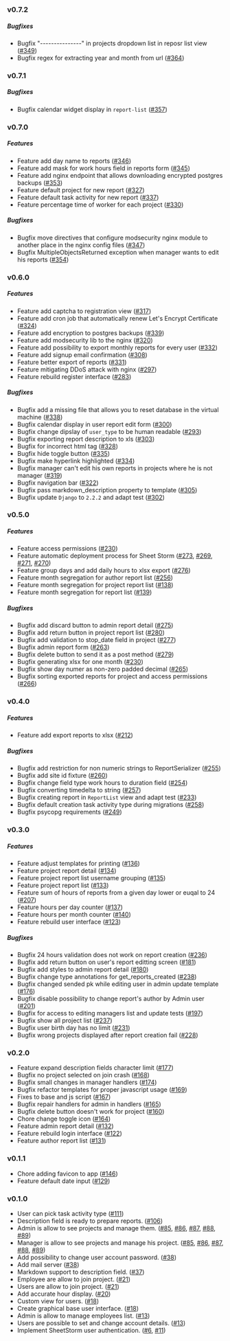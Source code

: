 ### v0.7.2

##### Bugfixes

- Bugfix "---------------" in projects dropdown list in reposr list view ([#349](https://github.com/Code-Poets/sheetstorm/pull/349))
- Bugfix regex for extracting year and month from url ([#364](https://github.com/Code-Poets/sheetstorm/pull/364))


### v0.7.1

##### Bugfixes

- Bugfix calendar widget display in `report-list` ([#357](https://github.com/Code-Poets/sheetstorm/pull/357))


### v0.7.0

##### Features

- Feature add day name to reports ([#346](https://github.com/Code-Poets/sheetstorm/pull/346))
- Feature add mask for work hours field in reports form ([#345](https://github.com/Code-Poets/sheetstorm/pull/345))
- Feature add nginx endpoint that allows downloading encrypted postgres backups ([#353](https://github.com/Code-Poets/sheetstorm/pull/353))
- Feature default project for new report ([#327](https://github.com/Code-Poets/sheetstorm/pull/327))
- Feature default task activity for new report ([#337](https://github.com/Code-Poets/sheetstorm/pull/337))
- Feature percentage time of worker for each project ([#330](https://github.com/Code-Poets/sheetstorm/pull/330))

##### Bugfixes

- Bugfix move directives that configure modsecurity nginx module to another place in the nginx config files ([#347](https://github.com/Code-Poets/sheetstorm/pull/347))
- Bugfix MultipleObjectsReturned exception when manager wants to edit his reports ([#354](https://github.com/Code-Poets/sheetstorm/pull/354))


### v0.6.0

##### Features

- Feature add captcha to registration view ([#317](https://github.com/Code-Poets/sheetstorm/pull/317))
- Feature add cron job that automatically renew Let's Encrypt Certificate ([#324](https://github.com/Code-Poets/sheetstorm/pull/324))
- Feature add encryption to postgres backups ([#339](https://github.com/Code-Poets/sheetstorm/pull/339))
- Feature add modsecurity lib to the nginx ([#320](https://github.com/Code-Poets/sheetstorm/pull/320))
- Feature add possibility to export monthly reports for every user ([#332](https://github.com/Code-Poets/sheetstorm/pull/332))
- Feature add signup email confirmation ([#308](https://github.com/Code-Poets/sheetstorm/pull/308))
- Feature better export of reports ([#331](https://github.com/Code-Poets/sheetstorm/pull/331))
- Feature mitigating DDoS attack with nginx ([#297](https://github.com/Code-Poets/sheetstorm/pull/297))
- Feature rebuild register interface ([#283](https://github.com/Code-Poets/sheetstorm/pull/283))

##### Bugfixes

- Bugfix add a missing file that allows you to reset database in the virtual machine ([#338](https://github.com/Code-Poets/sheetstorm/pull/338))
- Bugfix calendar display in user report edit form ([#300](https://github.com/Code-Poets/sheetstorm/issues/300))
- Bugfix change dipslay of `user_type` to be human readable ([#293](https://github.com/Code-Poets/sheetstorm/pull/293))
- Bugfix exporting report description to xls ([#303](https://github.com/Code-Poets/sheetstorm/pull/303))
- Bugfix for incorrect html tag ([#328](https://github.com/Code-Poets/sheetstorm/pull/328))
- Bugfix hide toggle button ([#335](https://github.com/Code-Poets/sheetstorm/pull/335))
- Bugfix make hyperlink highlighted ([#334](https://github.com/Code-Poets/sheetstorm/pull/334))
- Bugfix manager can't edit his own reports in projects where he is not manager ([#319](https://github.com/Code-Poets/sheetstorm/pull/319))
- Bugfix navigation bar ([#322](https://github.com/Code-Poets/sheetstorm/pull/322))
- Bugfix pass markdown_description property to template ([#305](https://github.com/Code-Poets/sheetstorm/pull/305))
- Bugfix update `Django` to `2.2.2` and adapt test ([#302](https://github.com/Code-Poets/sheetstorm/pull/302))


### v0.5.0

##### Features

- Feature access permissions ([#230](https://github.com/Code-Poets/sheetstorm/pull/230))
- Feature automatic deployment process for Sheet Storm ([#273](https://github.com/Code-Poets/sheetstorm/pull/273), [#269](https://github.com/Code-Poets/sheetstorm/pull/269), [#271](https://github.com/Code-Poets/sheetstorm/pull/271), [#270](https://github.com/Code-Poets/sheetstorm/pull/270))
- Feature group days and add daily hours to xlsx export ([#276](https://github.com/Code-Poets/sheetstorm/pull/276))
- Feature month segregation for author report list ([#256](https://github.com/Code-Poets/sheetstorm/pull/256))
- Feature month segregation for project report list ([#138](https://github.com/Code-Poets/sheetstorm/pull/138))
- Feature month segregation for report list ([#139](https://github.com/Code-Poets/sheetstorm/pull/139))

##### Bugfixes

- Bugfix add discard button to admin report detail ([#275](https://github.com/Code-Poets/sheetstorm/pull/275))
- Bugfix add return button in project report list ([#280](https://github.com/Code-Poets/sheetstorm/pull/280))
- Bugfix add validation to stop_date field in project ([#277](https://github.com/Code-Poets/sheetstorm/pull/277))
- Bugfix admin report form ([#263](https://github.com/Code-Poets/sheetstorm/pull/263))
- Bugfix delete button to send it as a post method ([#279](https://github.com/Code-Poets/sheetstorm/pull/279))
- Bugfix generating xlsx for one month ([#230](https://github.com/Code-Poets/sheetstorm/pull/230))
- Bugfix show day numer as non-zero padded decimal ([#265](https://github.com/Code-Poets/sheetstorm/pull/265))
- Bugfix sorting exported reports for project and access permissions ([#266](https://github.com/Code-Poets/sheetstorm/pull/266))


### v0.4.0

##### Features

- Feature add export reports to xlsx ([#212](https://github.com/Code-Poets/sheetstorm/pull/212))

##### Bugfixes

- Bugfix add restriction for non numeric strings to ReportSerializer ([#255](https://github.com/Code-Poets/sheetstorm/pull/255))
- Bugfix add site id fixture ([#260](https://github.com/Code-Poets/sheetstorm/pull/260))
- Bugfix change field type work hours to duration field ([#254](https://github.com/Code-Poets/sheetstorm/pull/254))
- Bugfix converting timedelta to string ([#257](https://github.com/Code-Poets/sheetstorm/pull/257))
- Bugfix creating report in `ReportList` view and adapt test ([#233](https://github.com/Code-Poets/sheetstorm/pull/233))
- Bugfix default creation task activity type during migrations ([#258](https://github.com/Code-Poets/sheetstorm/pull/258))
- Bugfix psycopg requirements ([#249](https://github.com/Code-Poets/sheetstorm/pull/249))


### v0.3.0

##### Features

- Feature adjust templates for printing ([#136](https://github.com/Code-Poets/sheetstorm/pull/136))
- Feature project report detail ([#134](https://github.com/Code-Poets/sheetstorm/pull/134))
- Feature project report list username grouping ([#135](https://github.com/Code-Poets/sheetstorm/pull/135))
- Feature project report list ([#133](https://github.com/Code-Poets/sheetstorm/pull/133))
- Feature sum of hours of reports from a given day lower or euqal to 24 ([#207](https://github.com/Code-Poets/sheetstorm/pull/207))
- Feature hours per day counter ([#137](https://github.com/Code-Poets/sheetstorm/pull/137))
- Feature hours per month counter ([#140](https://github.com/Code-Poets/sheetstorm/pull/140))
- Feature rebuild user interface ([#123](https://github.com/Code-Poets/sheetstorm/pull/123))

##### Bugfixes

- Bugfix 24 hours validation does not work on report creation ([#236](https://github.com/Code-Poets/sheetstorm/pull/236))
- Bugfix add return button on user's report editting screen ([#181](https://github.com/Code-Poets/sheetstorm/pull/181))
- Bugfix add styles to admin report detail ([#180](https://github.com/Code-Poets/sheetstorm/pull/180))
- Bugfix change type annotations for get_reports_created ([#238](https://github.com/Code-Poets/sheetstorm/pull/238))
- Bugfix changed sended pk while editing user in admin update template ([#176](https://github.com/Code-Poets/sheetstorm/pull/179))
- Bugfix disable possibility to change report's author by Admin user ([#201](https://github.com/Code-Poets/sheetstorm/pull/201))
- Bugfix for access to editing managers list and update tests ([#197](https://github.com/Code-Poets/sheetstorm/pull/197))
- Bugfix show all project list ([#237](https://github.com/Code-Poets/sheetstorm/pull/237))
- Bugfix user birth day has no limit ([#231](https://github.com/Code-Poets/sheetstorm/pull/231))
- Bugfix wrong projects displayed after report creation fail ([#228](https://github.com/Code-Poets/sheetstorm/pull/228))


### v0.2.0
- Feature expand description fields character limit ([#177](https://github.com/Code-Poets/sheetstorm/pull/177))
- Bugfix no project selected on join crash ([#168](https://github.com/Code-Poets/sheetstorm/pull/168))
- Bugfix small changes in manager handlers ([#174](https://github.com/Code-Poets/sheetstorm/pull/174))
- Bugfix refactor templates for proper javascript usage ([#169](https://github.com/Code-Poets/sheetstorm/pull/169))
- Fixes to base and js script ([#167](https://github.com/Code-Poets/sheetstorm/pull/167))
- Bugfix repair handlers for admin in handlers ([#165](https://github.com/Code-Poets/sheetstorm/pull/165))
- Bugfix delete button doesn't work for project ([#160](https://github.com/Code-Poets/sheetstorm/pull/160))
- Chore change toggle icon ([#164](https://github.com/Code-Poets/sheetstorm/pull/164))
- Feature admin report detail ([#132](https://github.com/Code-Poets/sheetstorm/pull/132))
- Feature rebuild login interface ([#122](https://github.com/Code-Poets/sheetstorm/pull/122))
- Feature author report list ([#131](https://github.com/Code-Poets/sheetstorm/pull/131))


### v0.1.1
 - Chore adding favicon to app ([#146](https://github.com/Code-Poets/sheetstorm/issues/146))
 - Feature default date input ([#129](https://github.com/Code-Poets/sheetstorm/issues/129))


### v0.1.0
 - User can pick task activity type ([#111](https://github.com/Code-Poets/sheetstorm/issues/111))
 - Description field is ready to prepare reports. ([#106](https://github.com/Code-Poets/sheetstorm/issues/106))
 - Admin is allow to see projects and manage them. ([#85](https://github.com/Code-Poets/sheetstorm/issues/85), [#86](https://github.com/Code-Poets/sheetstorm/issues/86), [#87](https://github.com/Code-Poets/sheetstorm/issues/87), [#88](https://github.com/Code-Poets/sheetstorm/issues/88), [#89](https://github.com/Code-Poets/sheetstorm/issues/89))
 - Manager is allow to see projects and manage his project. ([#85](https://github.com/Code-Poets/sheetstorm/issues/85), [#86](https://github.com/Code-Poets/sheetstorm/issues/86), [#87](https://github.com/Code-Poets/sheetstorm/issues/87), [#88](https://github.com/Code-Poets/sheetstorm/issues/88), [#89](https://github.com/Code-Poets/sheetstorm/issues/89))
 - Add possibility to change user account password. ([#38](https://github.com/Code-Poets/sheetstorm/issues/38))
 - Add mail server ([#38](https://github.com/Code-Poets/sheetstorm/issues/38))
 - Markdown support to description field. ([#37](https://github.com/Code-Poets/sheetstorm/issues/37))
 - Employee are allow to join project. ([#21](https://github.com/Code-Poets/sheetstorm/issues/21))
 - Users are allow to join project. ([#21](https://github.com/Code-Poets/sheetstorm/issues/21))
 - Add accurate hour display. ([#20](https://github.com/Code-Poets/sheetstorm/issues/20))
 - Custom view for users. ([#18](https://github.com/Code-Poets/sheetstorm/issues/18))
 - Create graphical base user interface. ([#18](https://github.com/Code-Poets/sheetstorm/issues/18))
 - Admin is allow to manage employees list. ([#13](https://github.com/Code-Poets/sheetstorm/issues/13))
 - Users are possible to set and change account details. ([#13](https://github.com/Code-Poets/sheetstorm/issues/13))
 - Implement SheetStorm user authentication. ([#6](https://github.com/Code-Poets/sheetstorm/issues/6), [#11](https://github.com/Code-Poets/sheetstorm/issues/11))
